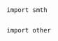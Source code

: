 
  <tr>
    <td>
    <pre>
    import smth
    </pre>
    </td>
    <td>
    <pre>
    import other
    </pre>
  </tr>
